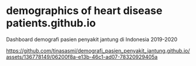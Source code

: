 # demographics of heart disease patients.github.io
Dashboard demografi pasien penyakit jantung di Indonesia 2019-2020




https://github.com/tinasasmi/demografi_pasien_penyakit_jantung.github.io/assets/136778149/06200f8a-e13b-46c1-ad07-78320929405a

